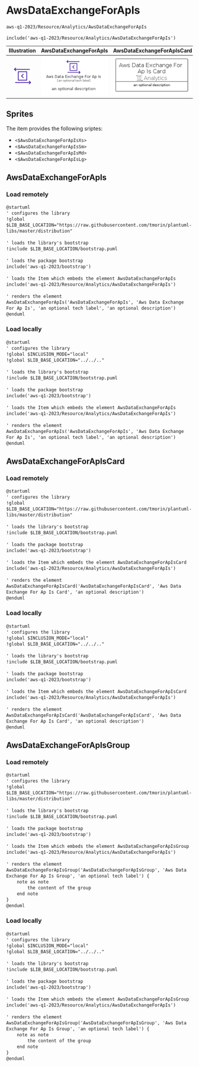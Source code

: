 # AwsDataExchangeForApIs


```text
aws-q1-2023/Resource/Analytics/AwsDataExchangeForApIs
```

```text
include('aws-q1-2023/Resource/Analytics/AwsDataExchangeForApIs')
```



| Illustration | AwsDataExchangeForApIs | AwsDataExchangeForApIsCard | AwsDataExchangeForApIsGroup |
| :---: | :---: | :---: | :---: |
| ![illustration for Illustration](../../../aws-q1-2023/Resource/Analytics/AwsDataExchangeForApIs.png) | ![illustration for AwsDataExchangeForApIs](../../../aws-q1-2023/Resource/Analytics/AwsDataExchangeForApIs.Local.png) | ![illustration for AwsDataExchangeForApIsCard](../../../aws-q1-2023/Resource/Analytics/AwsDataExchangeForApIsCard.Local.png) | ![illustration for AwsDataExchangeForApIsGroup](../../../aws-q1-2023/Resource/Analytics/AwsDataExchangeForApIsGroup.Local.png) |



## Sprites
The item provides the following sriptes:

- `<$AwsDataExchangeForApIsXs>`
- `<$AwsDataExchangeForApIsSm>`
- `<$AwsDataExchangeForApIsMd>`
- `<$AwsDataExchangeForApIsLg>`





## AwsDataExchangeForApIs

### Load remotely
```plantuml
@startuml
' configures the library
!global $LIB_BASE_LOCATION="https://raw.githubusercontent.com/tmorin/plantuml-libs/master/distribution"

' loads the library's bootstrap
!include $LIB_BASE_LOCATION/bootstrap.puml

' loads the package bootstrap
include('aws-q1-2023/bootstrap')

' loads the Item which embeds the element AwsDataExchangeForApIs
include('aws-q1-2023/Resource/Analytics/AwsDataExchangeForApIs')

' renders the element
AwsDataExchangeForApIs('AwsDataExchangeForApIs', 'Aws Data Exchange For Ap Is', 'an optional tech label', 'an optional description')
@enduml
```

### Load locally
```plantuml
@startuml
' configures the library
!global $INCLUSION_MODE="local"
!global $LIB_BASE_LOCATION="../../.."

' loads the library's bootstrap
!include $LIB_BASE_LOCATION/bootstrap.puml

' loads the package bootstrap
include('aws-q1-2023/bootstrap')

' loads the Item which embeds the element AwsDataExchangeForApIs
include('aws-q1-2023/Resource/Analytics/AwsDataExchangeForApIs')

' renders the element
AwsDataExchangeForApIs('AwsDataExchangeForApIs', 'Aws Data Exchange For Ap Is', 'an optional tech label', 'an optional description')
@enduml
```

## AwsDataExchangeForApIsCard

### Load remotely
```plantuml
@startuml
' configures the library
!global $LIB_BASE_LOCATION="https://raw.githubusercontent.com/tmorin/plantuml-libs/master/distribution"

' loads the library's bootstrap
!include $LIB_BASE_LOCATION/bootstrap.puml

' loads the package bootstrap
include('aws-q1-2023/bootstrap')

' loads the Item which embeds the element AwsDataExchangeForApIsCard
include('aws-q1-2023/Resource/Analytics/AwsDataExchangeForApIs')

' renders the element
AwsDataExchangeForApIsCard('AwsDataExchangeForApIsCard', 'Aws Data Exchange For Ap Is Card', 'an optional description')
@enduml
```

### Load locally
```plantuml
@startuml
' configures the library
!global $INCLUSION_MODE="local"
!global $LIB_BASE_LOCATION="../../.."

' loads the library's bootstrap
!include $LIB_BASE_LOCATION/bootstrap.puml

' loads the package bootstrap
include('aws-q1-2023/bootstrap')

' loads the Item which embeds the element AwsDataExchangeForApIsCard
include('aws-q1-2023/Resource/Analytics/AwsDataExchangeForApIs')

' renders the element
AwsDataExchangeForApIsCard('AwsDataExchangeForApIsCard', 'Aws Data Exchange For Ap Is Card', 'an optional description')
@enduml
```

## AwsDataExchangeForApIsGroup

### Load remotely
```plantuml
@startuml
' configures the library
!global $LIB_BASE_LOCATION="https://raw.githubusercontent.com/tmorin/plantuml-libs/master/distribution"

' loads the library's bootstrap
!include $LIB_BASE_LOCATION/bootstrap.puml

' loads the package bootstrap
include('aws-q1-2023/bootstrap')

' loads the Item which embeds the element AwsDataExchangeForApIsGroup
include('aws-q1-2023/Resource/Analytics/AwsDataExchangeForApIs')

' renders the element
AwsDataExchangeForApIsGroup('AwsDataExchangeForApIsGroup', 'Aws Data Exchange For Ap Is Group', 'an optional tech label') {
    note as note
        the content of the group
    end note
}
@enduml
```

### Load locally
```plantuml
@startuml
' configures the library
!global $INCLUSION_MODE="local"
!global $LIB_BASE_LOCATION="../../.."

' loads the library's bootstrap
!include $LIB_BASE_LOCATION/bootstrap.puml

' loads the package bootstrap
include('aws-q1-2023/bootstrap')

' loads the Item which embeds the element AwsDataExchangeForApIsGroup
include('aws-q1-2023/Resource/Analytics/AwsDataExchangeForApIs')

' renders the element
AwsDataExchangeForApIsGroup('AwsDataExchangeForApIsGroup', 'Aws Data Exchange For Ap Is Group', 'an optional tech label') {
    note as note
        the content of the group
    end note
}
@enduml
```

